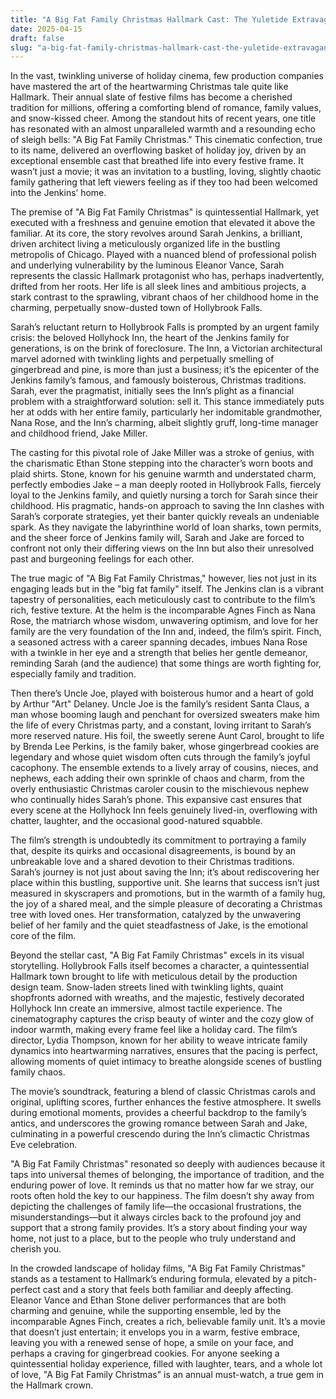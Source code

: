 ```yaml
---
title: "A Big Fat Family Christmas Hallmark Cast: The Yuletide Extravaganza That Captured Hearts"
date: 2025-04-15
draft: false
slug: "a-big-fat-family-christmas-hallmark-cast-the-yuletide-extravaganza-that-captured-hearts" 
---
```


In the vast, twinkling universe of holiday cinema, few production companies have mastered the art of the heartwarming Christmas tale quite like Hallmark. Their annual slate of festive films has become a cherished tradition for millions, offering a comforting blend of romance, family values, and snow-kissed cheer. Among the standout hits of recent years, one title has resonated with an almost unparalleled warmth and a resounding echo of sleigh bells: "A Big Fat Family Christmas." This cinematic confection, true to its name, delivered an overflowing basket of holiday joy, driven by an exceptional ensemble cast that breathed life into every festive frame. It wasn’t just a movie; it was an invitation to a bustling, loving, slightly chaotic family gathering that left viewers feeling as if they too had been welcomed into the Jenkins’ home.

The premise of "A Big Fat Family Christmas" is quintessential Hallmark, yet executed with a freshness and genuine emotion that elevated it above the familiar. At its core, the story revolves around Sarah Jenkins, a brilliant, driven architect living a meticulously organized life in the bustling metropolis of Chicago. Played with a nuanced blend of professional polish and underlying vulnerability by the luminous Eleanor Vance, Sarah represents the classic Hallmark protagonist who has, perhaps inadvertently, drifted from her roots. Her life is all sleek lines and ambitious projects, a stark contrast to the sprawling, vibrant chaos of her childhood home in the charming, perpetually snow-dusted town of Hollybrook Falls.

Sarah’s reluctant return to Hollybrook Falls is prompted by an urgent family crisis: the beloved Hollyhock Inn, the heart of the Jenkins family for generations, is on the brink of foreclosure. The Inn, a Victorian architectural marvel adorned with twinkling lights and perpetually smelling of gingerbread and pine, is more than just a business; it’s the epicenter of the Jenkins family’s famous, and famously boisterous, Christmas traditions. Sarah, ever the pragmatist, initially sees the Inn’s plight as a financial problem with a straightforward solution: sell it. This stance immediately puts her at odds with her entire family, particularly her indomitable grandmother, Nana Rose, and the Inn’s charming, albeit slightly gruff, long-time manager and childhood friend, Jake Miller.

The casting for this pivotal role of Jake Miller was a stroke of genius, with the charismatic Ethan Stone stepping into the character’s worn boots and plaid shirts. Stone, known for his genuine warmth and understated charm, perfectly embodies Jake – a man deeply rooted in Hollybrook Falls, fiercely loyal to the Jenkins family, and quietly nursing a torch for Sarah since their childhood. His pragmatic, hands-on approach to saving the Inn clashes with Sarah’s corporate strategies, yet their banter quickly reveals an undeniable spark. As they navigate the labyrinthine world of loan sharks, town permits, and the sheer force of Jenkins family will, Sarah and Jake are forced to confront not only their differing views on the Inn but also their unresolved past and burgeoning feelings for each other.

The true magic of "A Big Fat Family Christmas," however, lies not just in its engaging leads but in the "big fat family" itself. The Jenkins clan is a vibrant tapestry of personalities, each meticulously cast to contribute to the film’s rich, festive texture. At the helm is the incomparable Agnes Finch as Nana Rose, the matriarch whose wisdom, unwavering optimism, and love for her family are the very foundation of the Inn and, indeed, the film’s spirit. Finch, a seasoned actress with a career spanning decades, imbues Nana Rose with a twinkle in her eye and a strength that belies her gentle demeanor, reminding Sarah (and the audience) that some things are worth fighting for, especially family and tradition.

Then there’s Uncle Joe, played with boisterous humor and a heart of gold by Arthur "Art" Delaney. Uncle Joe is the family’s resident Santa Claus, a man whose booming laugh and penchant for oversized sweaters make him the life of every Christmas party, and a constant, loving irritant to Sarah’s more reserved nature. His foil, the sweetly serene Aunt Carol, brought to life by Brenda Lee Perkins, is the family baker, whose gingerbread cookies are legendary and whose quiet wisdom often cuts through the family’s joyful cacophony. The ensemble extends to a lively array of cousins, nieces, and nephews, each adding their own sprinkle of chaos and charm, from the overly enthusiastic Christmas caroler cousin to the mischievous nephew who continually hides Sarah’s phone. This expansive cast ensures that every scene at the Hollyhock Inn feels genuinely lived-in, overflowing with chatter, laughter, and the occasional good-natured squabble.

The film’s strength is undoubtedly its commitment to portraying a family that, despite its quirks and occasional disagreements, is bound by an unbreakable love and a shared devotion to their Christmas traditions. Sarah’s journey is not just about saving the Inn; it’s about rediscovering her place within this bustling, supportive unit. She learns that success isn’t just measured in skyscrapers and promotions, but in the warmth of a family hug, the joy of a shared meal, and the simple pleasure of decorating a Christmas tree with loved ones. Her transformation, catalyzed by the unwavering belief of her family and the quiet steadfastness of Jake, is the emotional core of the film.

Beyond the stellar cast, "A Big Fat Family Christmas" excels in its visual storytelling. Hollybrook Falls itself becomes a character, a quintessential Hallmark town brought to life with meticulous detail by the production design team. Snow-laden streets lined with twinkling lights, quaint shopfronts adorned with wreaths, and the majestic, festively decorated Hollyhock Inn create an immersive, almost tactile experience. The cinematography captures the crisp beauty of winter and the cozy glow of indoor warmth, making every frame feel like a holiday card. The film’s director, Lydia Thompson, known for her ability to weave intricate family dynamics into heartwarming narratives, ensures that the pacing is perfect, allowing moments of quiet intimacy to breathe alongside scenes of bustling family chaos.

The movie’s soundtrack, featuring a blend of classic Christmas carols and original, uplifting scores, further enhances the festive atmosphere. It swells during emotional moments, provides a cheerful backdrop to the family’s antics, and underscores the growing romance between Sarah and Jake, culminating in a powerful crescendo during the Inn’s climactic Christmas Eve celebration.

"A Big Fat Family Christmas" resonated so deeply with audiences because it taps into universal themes of belonging, the importance of tradition, and the enduring power of love. It reminds us that no matter how far we stray, our roots often hold the key to our happiness. The film doesn’t shy away from depicting the challenges of family life—the occasional frustrations, the misunderstandings—but it always circles back to the profound joy and support that a strong family provides. It’s a story about finding your way home, not just to a place, but to the people who truly understand and cherish you.

In the crowded landscape of holiday films, "A Big Fat Family Christmas" stands as a testament to Hallmark’s enduring formula, elevated by a pitch-perfect cast and a story that feels both familiar and deeply affecting. Eleanor Vance and Ethan Stone deliver performances that are both charming and genuine, while the supporting ensemble, led by the incomparable Agnes Finch, creates a rich, believable family unit. It’s a movie that doesn’t just entertain; it envelops you in a warm, festive embrace, leaving you with a renewed sense of hope, a smile on your face, and perhaps a craving for gingerbread cookies. For anyone seeking a quintessential holiday experience, filled with laughter, tears, and a whole lot of love, "A Big Fat Family Christmas" is an annual must-watch, a true gem in the Hallmark crown.